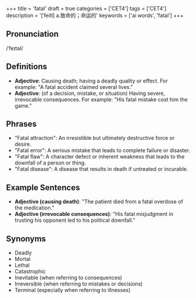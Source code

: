 +++
title = 'fatal'
draft = true
categories = ['CET4']
tags = ['CET4']
description = '[ˈfeitl] a.致命的；命运的'
keywords = ['ai words', 'fatal']
+++

## Pronunciation
/ˈfeɪtəl/

## Definitions
- **Adjective**: Causing death; having a deadly quality or effect. For example: "A fatal accident claimed several lives."
- **Adjective**: (of a decision, mistake, or situation) Having severe, irrevocable consequences. For example: "His fatal mistake cost him the game."

## Phrases
- "Fatal attraction": An irresistible but ultimately destructive force or desire.
- "Fatal error": A serious mistake that leads to complete failure or disaster.
- "Fatal flaw": A character defect or inherent weakness that leads to the downfall of a person or thing.
- "Fatal disease": A disease that results in death if untreated or incurable.

## Example Sentences
- **Adjective (causing death)**: "The patient died from a fatal overdose of the medication."
- **Adjective (irrevocable consequences)**: "His fatal misjudgment in trusting his opponent led to his political downfall."

## Synonyms
- Deadly
- Mortal
- Lethal
- Catastrophic
- Inevitable (when referring to consequences)
- Irreversible (when referring to mistakes or decisions)
- Terminal (especially when referring to illnesses)
